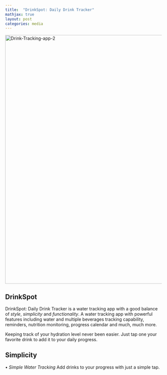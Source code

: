 ```yaml
---
title:  "DrinkSpot: Daily Drink Tracker"
mathjax: true
layout: post
categories: media
---
```



<img src="https://i.ibb.co/54ywvHJ/Drink-Tracking-app-2.jpg" alt="Drink-Tracking-app-2" border="0" width=800>


## DrinkSpot

DrinkSpot: Daily Drink Tracker is a water tracking app with a good balance of *style*, *simplicity* and *functionality*.
A water tracking app with powerful features including water and multiple beverages tracking capability, reminders, nutrition monitoring, progress calendar and much, much more.

Keeping track of your hydration level never been easier. Just tap one your favorite drink to add it to your daily progress.


## Simplicity

• *Simple Water Tracking*
Add drinks to your progress with just a simple tap.
